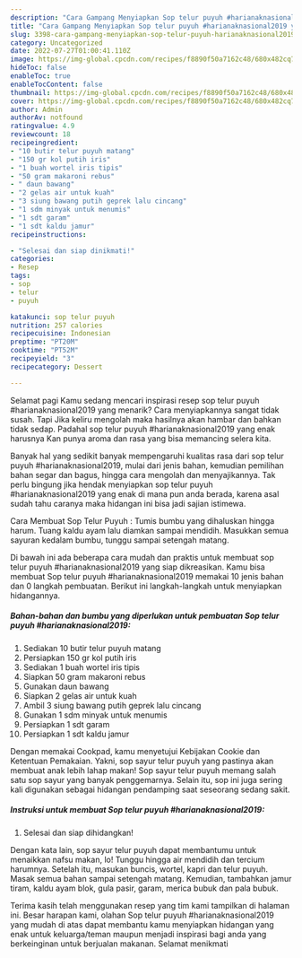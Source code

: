 ```yaml
---
description: "Cara Gampang Menyiapkan Sop telur puyuh #harianaknasional2019 yang Sempurna, Buat Buka Puasa Bikin Ngiler"
title: "Cara Gampang Menyiapkan Sop telur puyuh #harianaknasional2019 yang Sempurna, Buat Buka Puasa Bikin Ngiler"
slug: 3398-cara-gampang-menyiapkan-sop-telur-puyuh-harianaknasional2019-yang-sempurna-buat-buka-puasa-bikin-ngiler
category: Uncategorized
date: 2022-07-27T01:00:41.110Z
image: https://img-global.cpcdn.com/recipes/f8890f50a7162c48/680x482cq70/sop-telur-puyuh-harianaknasional2019-foto-resep-utama.jpg
hideToc: false
enableToc: true
enableTocContent: false
thumbnail: https://img-global.cpcdn.com/recipes/f8890f50a7162c48/680x482cq70/sop-telur-puyuh-harianaknasional2019-foto-resep-utama.jpg
cover: https://img-global.cpcdn.com/recipes/f8890f50a7162c48/680x482cq70/sop-telur-puyuh-harianaknasional2019-foto-resep-utama.jpg
author: Admin
authorAv: notfound
ratingvalue: 4.9
reviewcount: 18
recipeingredient:
- "10 butir telur puyuh matang"
- "150 gr kol putih iris"
- "1 buah wortel iris tipis"
- "50 gram makaroni rebus"
- " daun bawang"
- "2 gelas air untuk kuah"
- "3 siung bawang putih geprek lalu cincang"
- "1 sdm minyak untuk menumis"
- "1 sdt garam"
- "1 sdt kaldu jamur"
recipeinstructions:

- "Selesai dan siap dinikmati!"
categories:
- Resep
tags:
- sop
- telur
- puyuh

katakunci: sop telur puyuh 
nutrition: 257 calories
recipecuisine: Indonesian
preptime: "PT20M"
cooktime: "PT52M"
recipeyield: "3"
recipecategory: Dessert

---
```



Selamat pagi Kamu sedang mencari inspirasi resep sop telur puyuh #harianaknasional2019 yang menarik? Cara menyiapkannya sangat tidak susah. Tapi Jika keliru mengolah maka hasilnya akan hambar dan bahkan tidak sedap. Padahal sop telur puyuh #harianaknasional2019 yang enak harusnya Kan punya aroma dan rasa yang bisa memancing selera kita.


Banyak hal yang sedikit banyak mempengaruhi kualitas rasa dari sop telur puyuh #harianaknasional2019, mulai dari jenis bahan, kemudian pemilihan bahan segar dan bagus, hingga cara mengolah dan menyajikannya. Tak perlu bingung jika hendak menyiapkan sop telur puyuh #harianaknasional2019 yang enak di mana pun anda berada, karena asal sudah tahu caranya maka hidangan ini bisa jadi sajian istimewa.

Cara Membuat Sop Telur Puyuh : Tumis bumbu yang dihaluskan hingga harum. Tuang kaldu ayam lalu diamkan sampai mendidih. Masukkan semua sayuran kedalam bumbu, tunggu sampai setengah matang.


Di bawah ini ada beberapa cara mudah dan praktis untuk membuat sop telur puyuh #harianaknasional2019 yang siap dikreasikan. Kamu bisa membuat Sop telur puyuh #harianaknasional2019 memakai 10 jenis bahan dan 0 langkah pembuatan. Berikut ini langkah-langkah untuk menyiapkan hidangannya.

<!--inarticleads1-->

##### Bahan-bahan dan bumbu yang diperlukan untuk pembuatan Sop telur puyuh #harianaknasional2019:

1. Sediakan 10 butir telur puyuh matang
1. Persiapkan 150 gr kol putih iris
1. Sediakan 1 buah wortel iris tipis
1. Siapkan 50 gram makaroni rebus
1. Gunakan  daun bawang
1. Siapkan 2 gelas air untuk kuah
1. Ambil 3 siung bawang putih geprek lalu cincang
1. Gunakan 1 sdm minyak untuk menumis
1. Persiapkan 1 sdt garam
1. Persiapkan 1 sdt kaldu jamur


Dengan memakai Cookpad, kamu menyetujui Kebijakan Cookie dan Ketentuan Pemakaian. Yakni, sop sayur telur puyuh yang pastinya akan membuat anak lebih lahap makan! Sop sayur telur puyuh memang salah satu sop sayur yang banyak penggemarnya. Selain itu, sop ini juga sering kali digunakan sebagai hidangan pendamping saat seseorang sedang sakit. 

<!--inarticleads2-->

##### Instruksi untuk membuat Sop telur puyuh #harianaknasional2019:


1. Selesai dan siap dihidangkan!

Dengan kata lain, sop sayur telur puyuh dapat membantumu untuk menaikkan nafsu makan, lo! Tunggu hingga air mendidih dan tercium harumnya. Setelah itu, masukan buncis, wortel, kapri dan telur puyuh. Masak semua bahan sampai setengah matang. Kemudian, tambahkan jamur tiram, kaldu ayam blok, gula pasir, garam, merica bubuk dan pala bubuk. 

Terima kasih telah menggunakan resep yang tim kami tampilkan di halaman ini. Besar harapan kami, olahan Sop telur puyuh #harianaknasional2019 yang mudah di atas dapat membantu kamu menyiapkan hidangan yang enak untuk keluarga/teman maupun menjadi inspirasi bagi anda yang berkeinginan untuk berjualan makanan. Selamat menikmati

